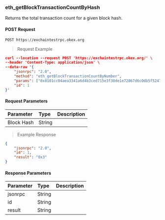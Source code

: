 ### eth_getBlockTransactionCountByHash


Returns the total transaction count for a given block hash.


#### POST Request

`POST https://exchaintestrpc.okex.org`

> Request Example

```json
curl --location --request POST 'https://exchaintestrpc.okex.org/' \
--header 'Content-Type: application/json' \
--data-raw '{
	"jsonrpc": "2.0",
	"method": "eth_getBlockTransactionCountByNumber",
	"params": ["0x8101cc04aea3341a6d4b3ced715e3f38de1e72867d6c0db5f5247d1a42fbb085"],
	"id": 1
}'

```

#### Request Parameters

| **Parameter** | **Type** | **Description**                                                                                                                                                                                                                                                      |
| :------------ | :------- | :------------------------------------------------------------------------------------------------------------------------------------------------------------------------------------------------------------------------------------------------------------------- |
| Block Hash    | String   |                                                                                                                                                                                                                                                       |

> Example Response

```json
{
	"jsonrpc": "2.0",
	"id": 1,
	"result": "0x3"
}
```

#### Response Parameters

| **Parameter** | **Type** | **Description**                                                                                                                                                                                                                                                      |
| :------------ | :------- | :------------------------------------------------------------------------------------------------------------------------------------------------------------------------------------------------------------------------------------------------------------------- |
| jsonrpc      | String   |                                                                                                                                                                                                                                                      |
| id           | String   |                                                                                                                                                                                                                                                       |
| result       | String   |                                                                                                                                                                                                                                                     | |
 